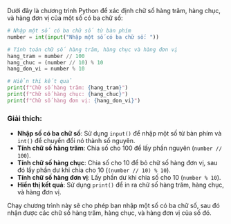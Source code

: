Dưới đây là chương trình Python để xác định chữ số hàng trăm, hàng chục, và hàng đơn vị của một số có ba chữ số:

```python
# Nhập một số có ba chữ số từ bàn phím
number = int(input("Nhập một số có ba chữ số: "))

# Tính toán chữ số hàng trăm, hàng chục và hàng đơn vị
hang_tram = number // 100
hang_chuc = (number // 10) % 10
hang_don_vi = number % 10

# Hiển thị kết quả
print(f"Chữ số hàng trăm: {hang_tram}")
print(f"Chữ số hàng chục: {hang_chuc}")
print(f"Chữ số hàng đơn vị: {hang_don_vi}")
```

### Giải thích:
- **Nhập số có ba chữ số**: Sử dụng `input()` để nhập một số từ bàn phím và `int()` để chuyển đổi nó thành số nguyên.
- **Tính chữ số hàng trăm**: Chia số cho 100 để lấy phần nguyên (`number // 100`).
- **Tính chữ số hàng chục**: Chia số cho 10 để bỏ chữ số hàng đơn vị, sau đó lấy phần dư khi chia cho 10 (`(number // 10) % 10`).
- **Tính chữ số hàng đơn vị**: Lấy phần dư khi chia số cho 10 (`number % 10`).
- **Hiển thị kết quả**: Sử dụng `print()` để in ra chữ số hàng trăm, hàng chục, và hàng đơn vị.

Chạy chương trình này sẽ cho phép bạn nhập một số có ba chữ số, sau đó nhận được các chữ số hàng trăm, hàng chục, và hàng đơn vị của số đó.
